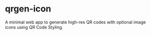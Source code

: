 # qrgen-icon
A minimal web app to generate high-res QR codes with optional image icons using QR Code Styling.
